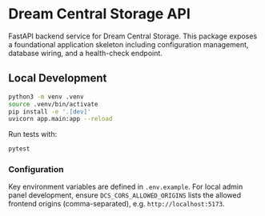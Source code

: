 # Dream Central Storage API

FastAPI backend service for Dream Central Storage. This package exposes a foundational application skeleton including configuration management, database wiring, and a health-check endpoint.

## Local Development

```bash
python3 -m venv .venv
source .venv/bin/activate
pip install -e '.[dev]'
uvicorn app.main:app --reload
```

Run tests with:

```bash
pytest
```

### Configuration

Key environment variables are defined in `.env.example`. For local admin panel development, ensure `DCS_CORS_ALLOWED_ORIGINS` lists the allowed frontend origins (comma-separated), e.g. `http://localhost:5173`.
